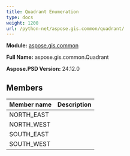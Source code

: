 ```yaml
---
title: Quadrant Enumeration
type: docs
weight: 1200
url: /python-net/aspose.gis.common/quadrant/
---
```




**Module:** [aspose.gis.common](/psd/python-net/aspose.gis.common/)

**Full Name:** aspose.gis.common.Quadrant

**Aspose.PSD Version:** 24.12.0

## **Members**
| **Member name** | **Description** |
| :- | :- |
| NORTH_EAST |  |
| NORTH_WEST |  |
| SOUTH_EAST |  |
| SOUTH_WEST |  |
